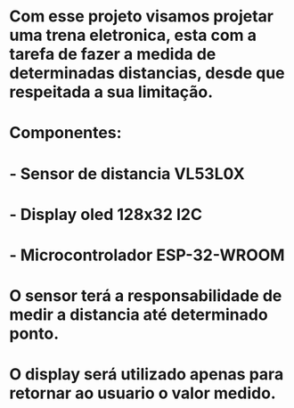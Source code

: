 # Com esse projeto visamos projetar uma trena eletronica, esta com a tarefa de fazer a medida de determinadas distancias, desde que respeitada a sua limitação.

# Componentes:
#     - Sensor de distancia VL53L0X
#     - Display oled 128x32 I2C
#     - Microcontrolador ESP-32-WROOM

# O sensor terá a responsabilidade de medir a distancia até determinado ponto.
# O display será utilizado apenas para retornar ao usuario o valor medido.
